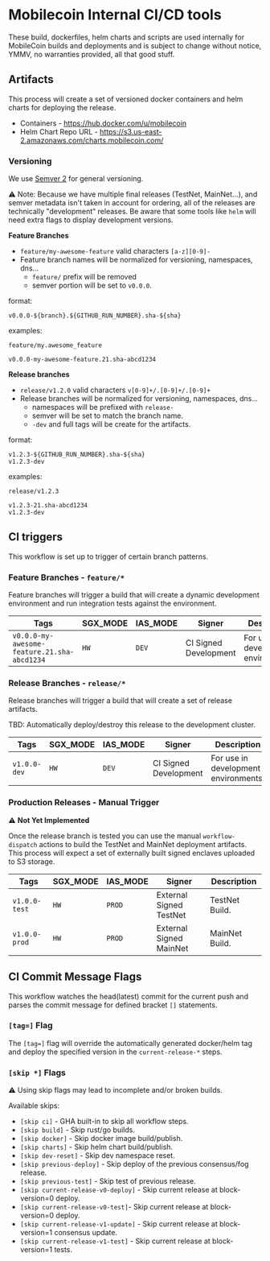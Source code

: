 # Mobilecoin Internal CI/CD tools

These build, dockerfiles, helm charts and scripts are used internally for MobileCoin builds and deployments and is subject to change without notice, YMMV, no warranties provided, all that good stuff.

## Artifacts

This process will create a set of versioned docker containers and helm charts for deploying the release.

- Containers - https://hub.docker.com/u/mobilecoin
- Helm Chart Repo URL - https://s3.us-east-2.amazonaws.com/charts.mobilecoin.com/

### Versioning

We use [Semver 2](https://semver.org/) for general versioning.

⚠️ Note: Because we have multiple final releases (TestNet, MainNet...), and semver metadata isn't taken in account for ordering, all of the releases are technically "development" releases. Be aware that some tools like `helm` will need extra flags to display development versions.

**Feature Branches**

- `feature/my-awesome-feature` valid characters `[a-z][0-9]-`
- Feature branch names will be normalized for versioning, namespaces, dns...
  - `feature/` prefix will be removed
  - semver portion will be set to `v0.0.0`.

format:
```
v0.0.0-${branch}.${GITHUB_RUN_NUMBER}.sha-${sha}
```

examples:
```
feature/my.awesome_feature

v0.0.0-my-awesome-feature.21.sha-abcd1234
```

**Release branches**

- `release/v1.2.0` valid characters `v[0-9]+/.[0-9]+/.[0-9]+`
- Release branches will be normalized for versioning, namespaces, dns...
  - namespaces will be prefixed with `release-`
  - semver will be set to match the branch name.
  - `-dev` and full tags will be create for the artifacts.

format:
```
v1.2.3-${GITHUB_RUN_NUMBER}.sha-${sha}
v1.2.3-dev
```

examples:
```
release/v1.2.3

v1.2.3-21.sha-abcd1234
v1.2.3-dev
```

## CI triggers

This workflow is set up to trigger of certain branch patterns.

### Feature Branches - `feature/*`

Feature branches will trigger a build that will create a dynamic development environment and run integration tests against the environment.

| Tags | SGX_MODE | IAS_MODE | Signer | Description |
| --- | --- | --- | --- | --- |
| `v0.0.0-my-awesome-feature.21.sha-abcd1234` | `HW` | `DEV` | CI Signed Development | For use in development environments. |

### Release Branches - `release/*`

Release branches will trigger a build that will create a set of release artifacts.

TBD: Automatically deploy/destroy this release to the development cluster.

| Tags | SGX_MODE | IAS_MODE | Signer | Description |
| --- | --- | --- | --- | --- |
| `v1.0.0-dev` | `HW` | `DEV` | CI Signed Development | For use in development environments. |

### Production Releases - Manual Trigger

⚠️ **Not Yet Implemented**

Once the release branch is tested you can use the manual `workflow-dispatch` actions to build the TestNet and MainNet deployment artifacts. This process will expect a set of externally built signed enclaves uploaded to S3 storage.

| Tags | SGX_MODE | IAS_MODE | Signer | Description |
| --- | --- | --- | --- | --- |
| `v1.0.0-test` | `HW` | `PROD` | External Signed TestNet | TestNet Build. |
| `v1.0.0-prod` | `HW` | `PROD` | External Signed MainNet | MainNet Build. |

## CI Commit Message Flags

This workflow watches the head(latest) commit for the current push and parses the commit message for defined bracket `[]` statements.

### `[tag=]` Flag

The `[tag=]` flag will override the automatically generated docker/helm tag and deploy the specified version in the `current-release-*` steps.

### `[skip *]` Flags

⚠️ Using skip flags may lead to incomplete and/or broken builds.

Available skips:

- `[skip ci]` - GHA built-in to skip all workflow steps.
- `[skip build]` - Skip rust/go builds.
- `[skip docker]` - Skip docker image build/publish.
- `[skip charts]` - Skip helm chart build/publish.
- `[skip dev-reset]` - Skip dev namespace reset.
- `[skip previous-deploy]` - Skip deploy of the previous consensus/fog release.
- `[skip previous-test]` - Skip test of previous release.
- `[skip current-release-v0-deploy]` - Skip current release at block-version=0 deploy.
- `[skip current-release-v0-test]`- Skip current release at block-version=0 deploy.
- `[skip current-release-v1-update]` - Skip current release at block-version=1 consensus update.
- `[skip current-release-v1-test]` - Skip current release at block-version=1 tests.
